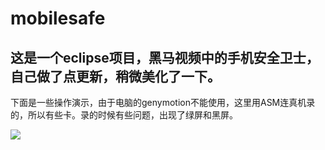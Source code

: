 # mobilesafe
## 这是一个eclipse项目，黑马视频中的手机安全卫士，自己做了点更新，稍微美化了一下。

 下面是一些操作演示，由于电脑的genymotion不能使用，这里用ASM连真机录的，所以有些卡。录的时候有些问题，出现了绿屏和黑屏。


![](https://github.com/IAn2018cs/mobilesafe/blob/master/gifRepository/demo.gif)